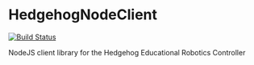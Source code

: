 # HedgehogNodeClient
[![Build Status](https://travis-ci.org/PRIArobotics/HedgehogNodeClient.svg?branch=master)](https://travis-ci.org/PRIArobotics/HedgehogNodeClient)

NodeJS client library for the Hedgehog Educational Robotics Controller



